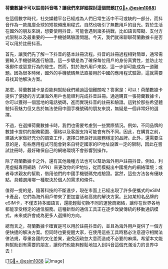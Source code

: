 **荷蘭數據卡可以註冊抖音嗎？讓我們來詳細探討這個問題[[TG💪+ @esim1088](https://t.me/s/esim1088)]**

在這個數字時代，社交媒體平台已經成為人們日常生活中不可或缺的一部分，而抖音作為一款風靡全球的短視頻應用程式，自然也吸引了無數用戶的目光。對於生活在國外的朋友來說，想要使用抖音，可能會遇到諸多挑戰，比如語言障礙、支付方式限制以及最重要的——手機號碼驗證問題。今天，我們就來聊聊荷蘭數據卡是否可以用於註冊抖音。

首先，讓我們先了解一下抖音的基本註冊流程。抖音的註冊過程相對簡單，通常需要輸入手機號碼進行驗證。這一步驟是為了確保每位用戶的身份真實性，並防止垃圾郵件或惡意行為的發生。然而，對於海外用戶來說，這一步卻可能成為一道難題。因為很多時候，國外的手機號碼無法直接用於中國的應用程式驗證，這就需要尋找其他解決方案。

那麼，荷蘭數據卡是否能夠幫助我們繞過這個難關呢？答案是：可以！荷蘭數據卡提供了便捷的方式讓海外用戶也能順利完成抖音註冊。通過購買一張荷蘭數據卡，你可以獲得一個當地的電話號碼，進而實現抖音的註冊和驗證。這對於那些希望體驗抖音魅力但又苦於無法使用中國手機號碼的朋友來說，無疑是一個非常好的選擇。

不過，在選擇荷蘭數據卡時，我們也需要考慮到一些實際情況。例如，不同品牌的數據卡提供的服務範圍、價格以及客服支持可能會有所不同。因此，在購買之前，建議大家做好充分的調查工作，選擇口碑良好且服務穩定的品牌。此外，還需要注意的是，有些應用程式可能會對來自特定國家的IP地址設置一定的限制，因此在嘗試註冊時，最好確保自己的網絡環境不會影響到操作。

除了荷蘭數據卡之外，還有其他幾種方法也可以幫助海外用戶註冊抖音。例如，利用虛擬專用網路（VPN）來更改你的IP地址，從而模擬出中國境內的網絡環境；或者尋求親友的幫助，借用他們的中國手機號碼完成驗證。當然，這些方法各有優缺點，具體選用哪一種取決於個人的需求和條件。

值得一提的是，隨著科技的不斷進步，現在市面上已經出現了許多便攜式的eSIM卡產品，它們為海外用戶帶來了更加靈活和高效的解決方案。比如某知名品牌的eSIM卡，不僅支持多國語言，還能輕鬆切換不同的運營商網絡，讓你在世界各地都能享受穩定的通信服務。這種新型的通信工具正在逐步改變傳統的移動通訊模式，未來或許會成為更多人選擇的方向。

總而言之，荷蘭數據卡確實是可以用於註冊抖音的，並且為海外用戶提供了一個方便快捷的解決方案。但同時也要提醒大家，在使用這些工具時務必注意遵守相關法律法規，尊重各國的文化差異，避免因疏忽大意而造成不必要的麻煩。希望本文能夠幫助到有需要的朋友，讓你們也能夠輕鬆地加入到抖音這個充滿活力的世界中去！

[[TG💪+ @esim1088](https://t.me/s/esim1088) ![Image](https://i.postimg.cc/4NQfJmqS/Snipaste-2025-05-13-00-14-12.png)]